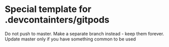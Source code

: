 # Special template for .devcontainters/gitpods
Do not push to master. Make a separate branch instead - keep them forever.
Update master only if you have something common to be used